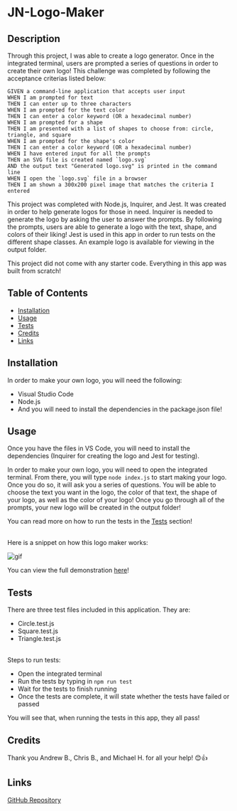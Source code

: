 # JN-Logo-Maker

## Description

Through this project, I was able to create a logo generator. Once in the integrated terminal, users are prompted a series of questions in order to create their own logo! This challenge was completed by following the acceptance criterias listed below:

```
GIVEN a command-line application that accepts user input
WHEN I am prompted for text
THEN I can enter up to three characters
WHEN I am prompted for the text color
THEN I can enter a color keyword (OR a hexadecimal number)
WHEN I am prompted for a shape
THEN I am presented with a list of shapes to choose from: circle, triangle, and square
WHEN I am prompted for the shape's color
THEN I can enter a color keyword (OR a hexadecimal number)
WHEN I have entered input for all the prompts
THEN an SVG file is created named `logo.svg`
AND the output text "Generated logo.svg" is printed in the command line
WHEN I open the `logo.svg` file in a browser
THEN I am shown a 300x200 pixel image that matches the criteria I entered
```

This project was completed with Node.js, Inquirer, and Jest. It was created in order to help generate logos for those in need. Inquirer is needed to generate the logo by asking the user to answer the prompts. By following the prompts, users are able to generate a logo with the text, shape, and colors of their liking! Jest is used in this app in order to run tests on the different shape classes.  An example logo is available for viewing in the output folder.

This project did not come with any starter code. Everything in this app was built from scratch!

## Table of Contents
- [Installation](#installation)
- [Usage](#usage)
- [Tests](#tests)
- [Credits](#credits)
- [Links](#links)

## Installation

In order to make your own logo, you will need the following:

- Visual Studio Code <br>
- Node.js <br>
- And you will need to install the dependencies in the package.json file!


## Usage

Once you have the files in VS Code, you will need to install the dependencies (Inquirer for creating the logo and Jest for testing).

In order to make your own logo, you will need to open the integrated terminal. From there, you will type ```node index.js``` to start making your logo. Once you do so, it will ask you a series of questions. You will be able to choose the text you want in the logo, the color of that text, the shape of your logo, as well as the color of your logo! Once you go through all of the prompts, your new logo will be created in the output folder!

You can read more on how to run the tests in the [Tests](#tests) section!

<br>
Here is a snippet on how this logo maker works:

![gif](./assets/logo-maker.gif)

You can view the full demonstration [here](https://drive.google.com/file/d/14asAfEvsOS4YVkq9Y0PFY3WUeTzmDaSC/view)!


## Tests

There are three test files included in this application. They are:
- Circle.test.js <br>
- Square.test.js <br>
- Triangle.test.js <br>

<br>
Steps to run tests:

- Open the integrated terminal <br>
- Run the tests by typing in ```npm run test```
- Wait for the tests to finish running <br>
- Once the tests are complete, it will state whether the tests have failed or passed

You will see that, when running the tests in this app, they all pass!


## Credits

Thank you Andrew B., Chris B., and Michael H. for all your help! 😊👍


## Links

[GitHub Repository](https://github.com/jkimys2/JN-Logo-Maker)
